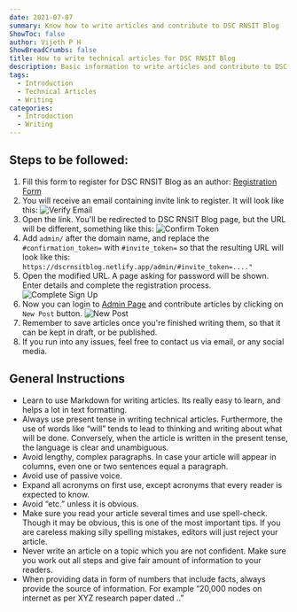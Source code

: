 ```yaml
---
date: 2021-07-07
summary: Know how to write articles and contribute to DSC RNSIT Blog
ShowToc: false
author: Vijeth P H
ShowBreadCrumbs: false
title: How to write technical articles for DSC RNSIT Blog
description: Basic information to write articles and contribute to DSC RNSIT Blog
tags:
  - Introduction
  - Technical Articles
  - Writing
categories:
  - Introduction
  - Writing
---
```


## Steps to be followed:
1. Fill this form to register for DSC RNSIT Blog as an author: [Registration Form](https://google.com)
2. You will receive an email containing invite link to register. It will look like this:
![Verify Email](/uploads/verifyemail.png#center)
3. Open the link. You'll be redirected to DSC RNSIT Blog page, but the URL will be different, something like this:
![Confirm Token](/uploads/confirmtoken.png#center)
4. Add `admin/` after the domain name, and replace the `#confirmation_token=` with `#invite_token=` so that the resulting URL will look like this:
`https://dscrnsitblog.netlify.app/admin/#invite_token=...."`
5. Open the modified URL. A page asking for password will be shown. Enter details and complete the registration process.
![Complete Sign Up](/uploads/completesignup.png#center)
6. Now you can login to [Admin Page](https://dscrnsitblog.netlify.app/admin) and contribute articles by clicking on `New Post` button.
![New Post](/uploads/newpost.png#center)
7. Remember to save articles once you're finished writing them, so that it can be kept in draft, or be published.
8. If you run into any issues, feel free to contact us via email, or any social media.

## General Instructions
* Learn to use Markdown for writing articles. Its really easy to learn, and helps a lot in text formatting.
* Always use present tense in writing technical articles. Furthermore, the use of words like “will” tends to lead to thinking and writing about what will be done. Conversely, when the article is written in the present tense, the language is clear and unambiguous.   
* Avoid lengthy, complex paragraphs. In case your article will appear in columns, even one or two sentences equal a paragraph.   
* Avoid use of passive voice.
* Expand all acronyms on first use, except acronyms that every reader is expected to know.
* Avoid “etc.” unless it is obvious.
* Make sure you read your article several times and use spell-check. Though it may be obvious, this is one of the most important tips. If you are careless making silly spelling mistakes, editors will just reject your article.
* Never write an article on a topic which you are not confident. Make sure you work out all steps and give fair amount of information to your readers.
* When providing data in form of numbers that include facts, always provide the source of information. For example “20,000 nodes on internet as per XYZ research paper dated ..”

